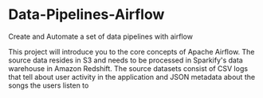 # Data-Pipelines-Airflow
Create and Automate a set of data pipelines with airflow

This project will introduce you to the core concepts of Apache Airflow. 
The source data resides in S3 and needs to be processed in Sparkify's data warehouse in Amazon Redshift.
The source datasets consist of CSV logs that tell about user activity in the application and JSON metadata about the songs 
the users listen to

